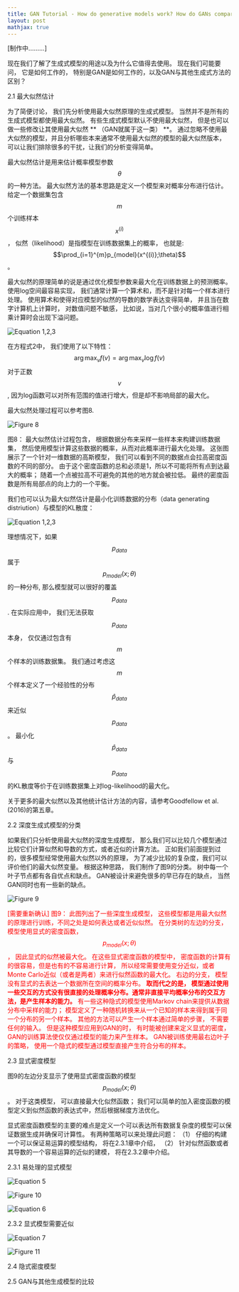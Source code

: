 ```yaml
---
title: GAN Tutorial - How do generative models work? How do GANs compare to others?
layout: post
mathjax: true
---
```


[制作中.........]

现在我们了解了生成式模型的用途以及为什么它值得去使用。 现在我们可能要问， 它是如何工作的， 特别是GAN是如何工作的，以及GAN与其他生成式方法的区别？

2.1 最大似然估计

为了简便讨论， 我们先分析使用最大似然原理的生成式模型。 当然并不是所有的生成式模型都使用最大似然。 有些生成式模型默认不使用最大似然， 但是也可以做一些修改让其使用最大似然 ** （GAN就属于这一类） **。
通过忽略不使用最大似然的模型，并且分析哪些本来通常不使用最大似然的模型的最大似然版本， 可以让我们排除很多的干扰，让我们的分析变得简单。

最大似然估计是用来估计概率模型参数 $$\theta$$ 的一种方法。 最大似然方法的基本思路是定义一个模型来对概率分布进行估计。
给定一个数据集包含$$m$$个训练样本$$x^{(i)}$$， 似然（likelihood）是指模型在训练数据集上的概率， 也就是: $$\prod_{i=1}^{m}p_{model}(x^{(i)};\theta)$$。

最大似然的原理简单的说是通过优化模型参数来最大化在训练数据上的预测概率。 使用log空间最容易实现， 我们通常计算一个算术和，而不是针对每一个样本进行处理。 使用算术和使得对应模型的似然的导数的数学表达变得简单，
并且当在数字计算机上计算时， 对数值问题不敏感， 比如说，当对几个很小的概率值进行相乘计算时会出现下溢问题。

![Equation 1,2,3](/images/201704/28/eq01.jpg)

在方程式2中， 我们使用了以下特性： $$\arg \max_{v}f(v) = \arg \max_{v}\log f(v)$$ 对于正数$$v$$, 因为log函数可以对所有范围的值进行增大，但是却不影响局部的最大化。

最大似然处理过程可以参考图8.

![Figure 8](/images/201704/28/fig08.jpg)

图8： 最大似然估计过程包含， 根据数据分布来采样一些样本来构建训练数据集， 然后使用模型计算这些数据的概率，从而对此概率进行最大化处理。
这张图展示了一个针对一维数据的高斯模型， 我们可以看到不同的数据点会拉高密度函数的不同的部分。 由于这个密度函数的总和必须是1，所以不可能将所有点到达最大的概率； 随着一个点被拉高不可避免的其他的地方就会被拉低。 最终的密度函数是所有局部点的向上力的一个平衡。

我们也可以认为最大似然估计是最小化训练数据的分布（data generating distriution）与模型的KL散度：

![Equation 1,2,3](/images/201704/28/eq04.jpg)

理想情况下，如果$$p_{data}$$ 属于 $$p_{model}(x;\theta)$$ 的一种分布, 那么模型就可以很好的覆盖 $$p_{data}$$. 
在实际应用中， 我们无法获取 $$p_{data}$$ 本身， 仅仅通过包含有 $$m$$ 个样本的训练数据集。 我们通过考虑这$$m$$个样本定义了一个经验性的分布 $$\hat{p}_{data}$$ 来近似 $$p_{data}$$。 最小化$$\hat{p}_{data}$$与$$p_{data}$$的KL散度等价于在训练数据集上对log-likelihood的最大化。

关于更多的最大似然以及其他统计估计方法的内容，请参考Goodfellow et al. (2016)的第五章。

2.2 深度生成式模型的分类

如果我们只分析使用最大似然的深度生成模型， 那么我们可以比较几个模型通过比较它们计算似然和导数的方式，或者近似的计算方法。
正如我们前面提到过的，很多模型经常使用最大似然以外的原理， 为了减少比较的复杂度，我们可以评价他们的最大似然变量。 根据这种思路， 我们制作了图9的分类。
树中每一个叶子节点都有各自优点和缺点。 GAN被设计来避免很多的早已存在的缺点， 当然GAN同时也有一些新的缺点。

![Figure 9](/images/201704/28/fig09.jpg)

<span style="color:red">[需要重新确认]
图9： 此图列出了一些深度生成模型， 这些模型都是用最大似然的原理进行训练，不同之处是如何表达或者近似似然。
在分类树的左边的分支， 模型使用显式的密度函数，$$p_{model}(x;\theta)$$， 因此显式的似然被最大化。 在这些显式密度函数的模型中， 密度函数的计算有的很容易，但是也有的不容易进行计算， 所以经常需要使用变分近似，或者Monte Carlo近似（或者是两者）来进行似然函数的最大化。
右边的分支， 模型没有显式的去表达一个数据所在空间的概率分布。 
**取而代之的是， 模型通过使用一些交互的方式没有很直接的处理概率分布。通常非直接平均概率分布的交互方法，是产生样本的能力。**
有一些这种隐式的模型使用Markov chain来提供从数据分布中采样的能力； 模型定义了一种随机转换来从一个已知的样本来得到属于同一个分布的另一个样本。
其他的方法可以产生一个样本通过简单的步骤， 不需要任何的输入。 但是这种模型应用到GAN的时， 有时能被创建来定义显式的密度， GAN的训练算法使仅仅通过模型的能力来产生样本。 GAN被训练使用最右边叶子的策略， 使用一个隐式的模型通过模型直接产生符合分布的样本。</span>


2.3 显式密度模型

图9的左边分支显示了使用显式密度函数的模型 $$p_{model}(x;\theta)$$。 对于这类模型， 可以直接最大化似然函数； 我们可以简单的加入密度函数的模型定义到似然函数的表达式中，然后根据梯度方法优化。

显式密度函数模型的主要的难点是定义一个可以表达所有数据复杂度的模型可以保证数据生成并确保可计算性。 有两种策略可以来处理此问题： （1） 仔细的构建一个可以保证易运算的模型结构， 将在2.3.1章中介绍， （2） 针对似然函数或者其导数的一个容易运算的近似的建模， 将在2.3.2章中介绍。

2.3.1 易处理的显式模型


![Equation 5](/images/201704/28/eq05.jpg)


![Figure 10](/images/201704/28/fig10.jpg)

![Equation 6](/images/201704/28/eq06.jpg)

2.3.2 显式模型需要近似

![Equation 7](/images/201704/28/eq07.jpg)

![Figure 11](/images/201704/28/fig11.jpg)

2.4 隐式密度模型

2.5 GAN与其他生成模型的比较

